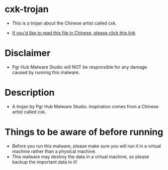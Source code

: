 # cxk-trojan
* This is a trojan about the Chinese artist called cxk.

* [If you'd like to read this file in Chinese, please click this link](https://github.com/pgr-hub-malware-studio/cxk-trojan/blob/master/README_CN.md)

# Disclaimer
* Pgr Hub Malware Studio will NOT be responsible for any damage caused by running this malware.

# Description
* A trojan by Pgr Hub Malware Studio. Inspiration comes from a Chinese artist called cxk.

# Things to be aware of before running
* Before you run this malware, please make sure you will run it in a virtual machine rather than a physical machine.
* This malware may destroy the data in a virtual machine, so please backup the important data in it!
